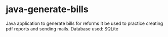 # java-generate-bills
Java application to generate bills for reforms
It be used to practice creating pdf reports and sending mails.
Database used: SQLite
